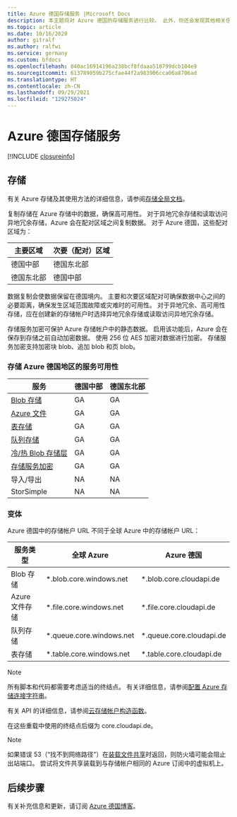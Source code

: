 ```yaml
---
title: Azure 德国存储服务 |Microsoft Docs
description: 本主题将对 Azure 德国的存储服务进行比较。 此外，你还会发现其他相关信息。
ms.topic: article
ms.date: 10/16/2020
author: gitralf
ms.author: ralfwi
ms.service: germany
ms.custom: bfdocs
ms.openlocfilehash: 840ac16914196a238bcf8fdaaa518799dcb104e9
ms.sourcegitcommit: 613789059b275cfae44f2a983906cca06a8706ad
ms.translationtype: HT
ms.contentlocale: zh-CN
ms.lasthandoff: 09/29/2021
ms.locfileid: "129275024"
---
```

# <a name="azure-germany-storage-services"></a>Azure 德国存储服务

[!INCLUDE [closureinfo](../../includes/germany-closure-info.md)]

## <a name="storage"></a>存储
有关 Azure 存储及其使用方法的详细信息，请参阅[存储全局文档](../storage/index.yml)。

复制存储在 Azure 存储中的数据，确保高可用性。 对于异地冗余存储和读取访问异地冗余存储，Azure 会在配对区域之间复制数据。 对于 Azure 德国，这些配对区域为：

| 主要区域 | 次要（配对）区域 |
| --- | --- |
| 德国中部 | 德国东北部 |
| 德国东北部 | 德国中部 |

数据复制会使数据保留在德国境内。 主要和次要区域配对可确保数据中心之间的必要距离，确保发生区域范围故障或灾难时的可用性。 对于异地冗余、高可用性存储，应在创建新的存储帐户时选择异地冗余存储或读取访问异地冗余存储。  

存储服务加密可保护 Azure 存储帐户中的静态数据。 启用该功能后，Azure 会在保存到存储之前自动加密数据。 使用 256 位 AES 加密对数据进行加密。 存储服务加密支持加密块 blob、追加 blob 和页 blob。

### <a name="storage-service-availability-by-azure-germany-region"></a>存储 Azure 德国地区的服务可用性

| 服务 | 德国中部 | 德国东北部 |
| --- | --- | --- |
| [Blob 存储](../storage/common/storage-introduction.md#blob-storage) |GA |GA |
| [Azure 文件](../storage/common/storage-introduction.md#azure-files) | GA | GA |
| [表存储](../storage/common/storage-introduction.md#table-storage) |GA  |GA |
| [队列存储](../storage/common/storage-introduction.md#queue-storage) |GA | GA |
| [冷/热 Blob 存储层](../storage/blobs/access-tiers-overview.md) |GA |GA |
| [存储服务加密](../storage/common/storage-service-encryption.md) |GA |GA |
| 导入/导出 |NA |NA |
| StorSimple |NA |NA |

### <a name="variations"></a>变体
Azure 德国中的存储帐户 URL 不同于全球 Azure 中的存储帐户 URL：

| 服务类型 | 全球 Azure | Azure 德国 |
| --- | --- | --- |
| Blob 存储 | *.blob.core.windows.net | *.blob.core.cloudapi.de |
| Azure 文件存储 | *.file.core.windows.net | *.file.core.cloudapi.de | 
| 队列存储 | *.queue.core.windows.net | *.queue.core.cloudapi.de |
| 表存储 | *.table.core.windows.net | *.table.core.cloudapi.de |

> [!NOTE]
> 所有脚本和代码都需要考虑适当的终结点。 有关详细信息，请参阅[配置 Azure 存储连接字符串](../storage/common/storage-configure-connection-string.md)。 
>
>

有关 API 的详细信息，请参阅[云存储帐户构造函数](/dotnet/api/microsoft.azure.cosmos.table.cloudstorageaccount.-ctor)。

在这些重载中使用的终结点后缀为 core.cloudapi.de。

> [!NOTE]
> 如果错误 53（“找不到网络路径”）在[装载文件共享](../storage/files/storage-dotnet-how-to-use-files.md)时返回，则防火墙可能会阻止出站端口。 尝试将文件共享装载到与存储帐户相同的 Azure 订阅中的虚拟机上。
>
>


## <a name="next-steps"></a>后续步骤
有关补充信息和更新，请订阅 [Azure 德国博客](/archive/blogs/azuregermany/)。